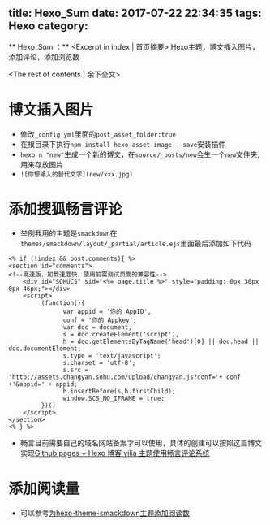 title: Hexo_Sum
date: 2017-07-22 22:34:35
tags: Hexo
category:
---

** Hexo_Sum ：** <Excerpt in index | 首页摘要\>
Hexo主题，博文插入图片，添加评论，添加浏览数
<!-- more -->
<The rest of contents | 余下全文\>

# 博文插入图片
* 修改`_config.yml`里面的`post_asset_folder:true`
* 在根目录下执行`npm install hexo-asset-image --save`安装插件
* `hexo n "new"`生成一个新的博文，在`source/_posts/new`会生一个`new`文件夹,用来存放图片
* `![你想输入的替代文字](new/xxx.jpg)`

# 添加搜狐畅言评论
* 举例我用的主题是`smackdown`在`themes/smackdown/layout/_partial/article.ejs`里面最后添加如下代码
```
<% if (!index && post.comments){ %>
<section id="comments">
<!--高速版，加载速度快，使用前需测试页面的兼容性-->
    <div id="SOHUCS" sid="<%= page.title %>" style="padding: 0px 30px 0px 46px;"></div>
    <script>
         (function(){
               var appid = '你的 AppID',
               conf = '你的 Appkey';
               var doc = document,
               s = doc.createElement('script'),
               h = doc.getElementsByTagName('head')[0] || doc.head || doc.documentElement;
               s.type = 'text/javascript';
               s.charset = 'utf-8';
               s.src =  'http://assets.changyan.sohu.com/upload/changyan.js?conf='+ conf +'&appid=' + appid;
               h.insertBefore(s,h.firstChild);
               window.SCS_NO_IFRAME = true;
         })()
    </script>
</section>
<% } %>
```
* 畅言目前需要自己的域名网站备案才可以使用，具体的创建可以按照这篇博文实现[Github pages + Hexo 博客 yilia 主题使用畅言评论系统](http://blog.csdn.net/tzs_1041218129/article/details/70163194)


# 添加阅读量
* 可以参考[为hexo-theme-smackdown主题添加阅读数](http://blog.smackdown.gebilaowu.cn/2016/10/31/hexo%E4%B8%BB%E9%A2%98%E6%B7%BB%E5%8A%A0%E9%98%85%E8%AF%BB%E6%95%B0/)
